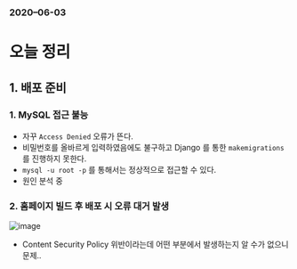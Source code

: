 ### 2020–06-03

# 오늘 정리

## 1. 배포 준비

### 1. MySQL 접근 불능

* 자꾸 `Access Denied` 오류가 뜬다.
* 비밀번호를 올바르게 입력하였음에도 불구하고 Django 를 통한 `makemigrations` 를 진행하지 못한다.
* `mysql -u root -p` 를 통해서는 정상적으로 접근할 수 있다.
* 원인 분석 중



### 2. 홈페이지 빌드 후 배포 시 오류 대거 발생

![image](https://user-images.githubusercontent.com/52685206/83738230-fb4e4900-a68e-11ea-9b0e-b5e0ffea5199.png)

* Content Security Policy 위반이라는데 어떤 부분에서 발생하는지 알 수가 없으니 문제..

